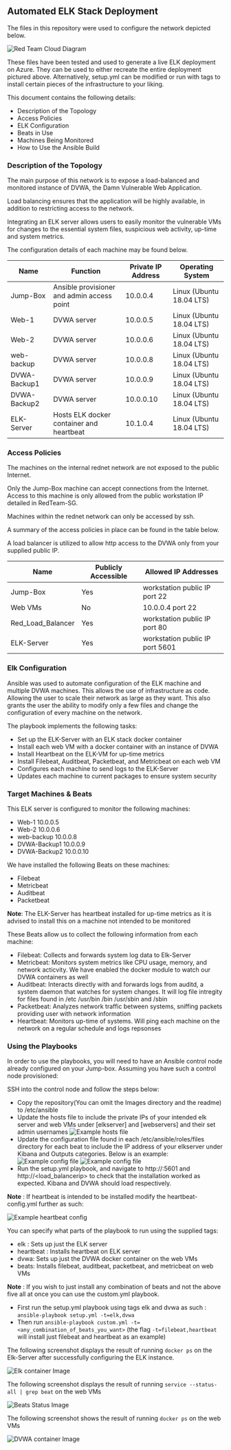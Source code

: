 ## Automated ELK Stack Deployment

The files in this repository were used to configure the network depicted below.

![Red Team Cloud Diagram](Images/red_team_cloud_network.png)

These files have been tested and used to generate a live ELK deployment on Azure. They can be used to either recreate the entire deployment pictured above. Alternatively, setup.yml can be modified or run with tags to install certain pieces of the infrastructure to your liking.


This document contains the following details:
- Description of the Topology
- Access Policies
- ELK Configuration
- Beats in Use
- Machines Being Monitored
- How to Use the Ansible Build


### Description of the Topology

The main purpose of this network is to expose a load-balanced and monitored instance of DVWA, the Damn Vulnerable Web Application.

Load balancing ensures that the application will be highly available, in addition to restricting access to the network.

Integrating an ELK server allows users to easily monitor the vulnerable VMs for changes to the essential system files, suspicious web activity, up-time and system metrics.

The configuration details of each machine may be found below.

| Name         | Function                                   | Private IP Address | Operating System         |
|--------------|--------------------------------------------|--------------------|--------------------------|
| Jump-Box     | Ansible provisioner and admin access point | 10.0.0.4           | Linux (Ubuntu 18.04 LTS) |
| Web-1        | DVWA server                                | 10.0.0.5           | Linux (Ubuntu 18.04 LTS) |
| Web-2        | DVWA server                                | 10.0.0.6           | Linux (Ubuntu 18.04 LTS) |
| web-backup   | DVWA server                                | 10.0.0.8           | Linux (Ubuntu 18.04 LTS) |
| DVWA-Backup1 | DVWA server                                | 10.0.0.9           | Linux (Ubuntu 18.04 LTS) |
| DVWA-Backup2 | DVWA server                                | 10.0.0.10          | Linux (Ubuntu 18.04 LTS) |
| ELK-Server   | Hosts ELK docker container and heartbeat   | 10.1.0.4           | Linux (Ubuntu 18.04 LTS) |

### Access Policies

The machines on the internal rednet network are not exposed to the public Internet. 

Only the Jump-Box machine can accept connections from the Internet. Access to this machine is only allowed from the public workstation IP detailed in RedTeam-SG.

Machines within the rednet network can only be accessed by ssh.

A summary of the access policies in place can be found in the table below.

A load balancer is utilized to allow http access to the DVWA only from your supplied public IP.

| Name              | Publicly Accessible | Allowed IP Addresses            |
|-------------------|---------------------|---------------------------------|
| Jump-Box          | Yes                 | workstation public IP port 22   |
| Web VMs           | No                  | 10.0.0.4 port 22                |
| Red_Load_Balancer | Yes                 | workstation public IP port 80   |
| ELK-Server        | Yes                 | workstation public IP port 5601 |

### Elk Configuration

Ansible was used to automate configuration of the ELK machine and multiple DVWA machines. This allows the use of infrastructure as code. Allowing the user to scale their network as large as they want. This also grants the user the ability to modify only a few files and change the configuration of every machine on the network.


The playbook implements the following tasks:
- Set up the ELK-Server with an ELK stack docker container
- Install each web VM with a docker container with an instance of DVWA
- Install Heartbeat on the ELK-VM for up-time metrics
- Install Filebeat, Auditbeat, Packetbeat, and Metricbeat on each web VM
- Configures each machine to send logs to the ELK-Server
- Updates each machine to current packages to ensure system security


### Target Machines & Beats
This ELK server is configured to monitor the following machines:
 
- Web-1 10.0.0.5
- Web-2 10.0.0.6
- web-backup 10.0.0.8
- DVWA-Backup1 10.0.0.9
- DVWA-Backup2 10.0.0.10

We have installed the following Beats on these machines:
- Filebeat
- Metricbeat
- Auditbeat
- Packetbeat

**Note**: The ELK-Server has heartbeat installed for up-time metrics as it is advised to install this on a machine not intended to be monitored

These Beats allow us to collect the following information from each machine:
- Filebeat: Collects and forwards system log data to Elk-Server
- Metricbeat: Monitors system metrics like CPU usage, memory, and network acticvity. We have enabled the docker module to watch our DVWA containers as well
- Auditbeat: Interacts directly with and forwards logs from auditd, a system daemon that watches for system changes. It will log file intregity for files found in /etc /usr/bin /bin /usr/sbin and /sbin
- Packetbeat: Analyzes network traffic between systems, sniffing packets providing user with network information
- Heartbeat: Monitors up-time of systems. Will ping each machine on the network on a regular schedule and logs repsonses

### Using the Playbooks
In order to use the playbooks, you will need to have an Ansible control node already configured on your Jump-box. Assuming you have such a control node provisioned: 

SSH into the control node and follow the steps below:
- Copy the repository(You can omit the Images directory and the readme) to /etc/ansible
- Update the hosts file to include the private IPs of your intended elk server and web VMs under [elkserver] and [webservers] and their set admin usernames
![Example hosts file](Images/hosts.png)
- Update the configuration file found in each /etc/ansible/roles/files directory for each beat to include the IP address of your elkserver under Kibana and Outputs categories. Below is an example:
![Example config file](Images/config.png)
![Example config file](Images/config2.png)
- Run the setup.yml playbook, and navigate to http://<elkserverip>:5601 and http://<load_balancerip> to check that the installation worked as expected. Kibana and DVWA should load respectively.

**Note** : If heartbeat is intended to be installed modify the heartbeat-config.yml further as such:

![Example heartbeat config](Images/heartbeat_config.png)


You can specify what parts of the playbook to run using the supplied tags:

- elk : Sets up just the ELK server
- heartbeat : Installs heartbeat on ELK server 
- dvwa: Sets up just the DVWA docker container on the web VMs
- beats: Installs filebeat, auditbeat, packetbeat, and metricbeat on web VMs

**Note** : 
If you wish to just install any combination of beats and not the above five all at once you can use the custom.yml playbook. 

- First run the setup.yml playbook using tags elk and dvwa as such : `ansible-playbook setup.yml -t=elk,dvwa`
- Then run `ansible-playbook custom.yml -t=<any_combination_of_beats_you_want>` (the flag `-t=filebeat,heartbeat` will install just filebeat and heartbeat as an example)









The following screenshot displays the result of running `docker ps` on the Elk-Server after successfully configuring the ELK instance.

![Elk container Image](Images/elk_container.png)

The following screenshot displays the result of running `service --status-all | grep beat` on the web VMs 

![Beats Status Image](Images/beats_status.png)

The following screenshot shows the result of running `docker ps` on the web VMs

![DVWA container Image](Images/dvwa_container.png)
